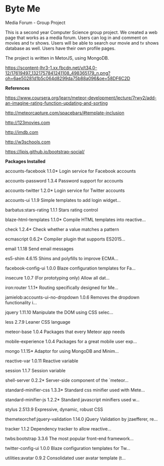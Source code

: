# Byte Me
Media Forum - Group Project


This is a second year Computer Science group project. We created a web page that works as a media forum. Users can log in and comment on movies and tv shows.
Users will be able to search our movie and tv shows database as well. Users have their own profile pages.

The project is written in MetorJS, using MongoDB.

https://scontent-lhr3-1.xx.fbcdn.net/v/t34.0-12/17619497_1321757841241108_498365179_n.png?oh=6ae50281d1b5c064d8299da75b88a096&oe=58DF6C2D


**References**

https://www.coursera.org/learn/meteor-development/lecture/7rwy2/add-an-imagine-rating-function-updating-and-sorting

http://meteorcapture.com/spacebars/#template-inclusion

http://123movies.com

http://imdb.com

http://w3schools.com

https://lipis.github.io/bootstrap-social/

**Packages Installed**

accounts-facebook                 1.1.0* Login service for Facebook accounts

accounts-password                 1.3.4  Password support for accounts

accounts-twitter                  1.2.0* Login service for Twitter accounts

accounts-ui                       1.1.9  Simple templates to add login widget...

barbatus:stars-rating             1.1.1  Stars rating control

blaze-html-templates              1.1.0* Compile HTML templates into reactive...

check                             1.2.4* Check whether a value matches a pattern

ecmascript                        0.6.2* Compiler plugin that supports ES2015...

email                             1.1.18  Send email messages

es5-shim                          4.6.15  Shims and polyfills to improve ECMA...

facebook-config-ui                1.0.0  Blaze configuration templates for Fa...

insecure                          1.0.7  (For prototyping only) Allow all dat...

iron:router                       1.1.1* Routing specifically designed for Me...

jamielob:accounts-ui-no-dropdown  1.0.6  Removes the dropdown functionality i...

jquery                            1.11.10  Manipulate the DOM using CSS selec...

less                              2.7.9  Leaner CSS language

meteor-base                       1.0.4  Packages that every Meteor app needs

mobile-experience                 1.0.4  Packages for a great mobile user exp...

mongo                             1.1.15* Adaptor for using MongoDB and Minim...

reactive-var                      1.0.11  Reactive variable

session                           1.1.7  Session variable

shell-server                      0.2.2* Server-side component of the `meteor...

standard-minifier-css             1.3.3* Standard css minifier used with Mete...

standard-minifier-js              1.2.2* Standard javascript minifiers used w...

stylus                            2.513.9  Expressive, dynamic, robust CSS

themeteorchef:jquery-validation   1.14.0  jQuery Validation by jzaefferer, re...

tracker                           1.1.2  Dependency tracker to allow reactive...

twbs:bootstrap                    3.3.6  The most popular front-end framework...

twitter-config-ui                 1.0.0  Blaze configuration templates for Tw...

utilities:avatar                  0.9.2  Consolidated user avatar template (t...
